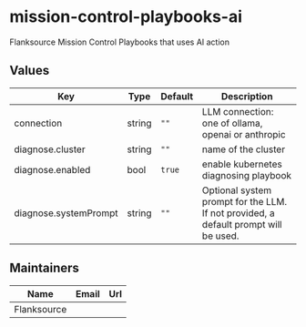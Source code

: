 # mission-control-playbooks-ai

Flanksource Mission Control Playbooks that uses AI action

## Values

| Key                   | Type   | Default | Description                                                                         |
| --------------------- | ------ | ------- | ----------------------------------------------------------------------------------- |
| connection            | string | `""`    | LLM connection: one of ollama, openai or anthropic                                  |
| diagnose.cluster      | string | `""`    | name of the cluster                                                                 |
| diagnose.enabled      | bool   | `true`  | enable kubernetes diagnosing playbook                                               |
| diagnose.systemPrompt | string | `""`    | Optional system prompt for the LLM. If not provided, a default prompt will be used. |

## Maintainers

| Name        | Email | Url |
| ----------- | ----- | --- |
| Flanksource |       |     |
